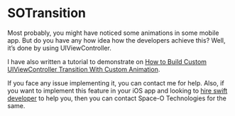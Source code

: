 # SOTransition
Most probably, you might have noticed some animations in some mobile app. But do you have any how idea how the developers achieve this? Well, it’s done by using UIViewController.

I have also written a tutorial to demonstrate on [How to Build Custom UIViewController Transition With Custom Animation](https://www.spaceotechnologies.com/build-custom-uiviewcontroller-transition-custom-animation/).

If you face any issue implementing it, you can contact me for help. Also, if you want to implement this feature in your iOS app and looking to [hire swift developer](http://www.spaceotechnologies.com/hire-swift-developer/) to help you, then you can contact Space-O Technologies for the same.

